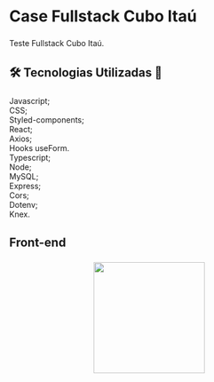 <h1 align="left">Case Fullstack Cubo Itaú</h1>

###

<p align="left">Teste Fullstack Cubo Itaú.</p>

###

<h2 align="left">🛠️ Tecnologias Utilizadas 💾</h2>

###

<p align="left">Javascript;<br>CSS;<br>Styled-components;<br>React;<br>Axios;<br>Hooks useForm.<br>Typescript;<br>Node;<br>MySQL;<br>Express;<br>Cors;<br>Dotenv;<br>Knex.</p>

###

<h2 align="left">Front-end</h2>

###

<div align="left">
</div>

###

<div align="center">
  <img height="200" src="https://files.fm/thumb_show.php?i=b9hcr2sca"  />
</div>

###
